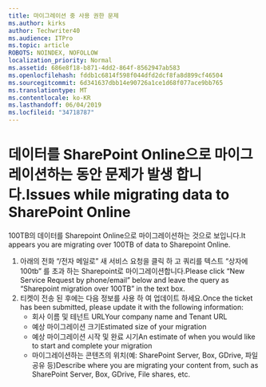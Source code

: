 ```yaml
---
title: 마이그레이션 중 사용 권한 문제
ms.author: kirks
author: Techwriter40
ms.audience: ITPro
ms.topic: article
ROBOTS: NOINDEX, NOFOLLOW
localization_priority: Normal
ms.assetid: 686e8f18-b871-4dd2-864f-8562947ab583
ms.openlocfilehash: fddb1c6814f598f044dfd2dcf8fa8d899cf46504
ms.sourcegitcommit: 6d341637dbb14e90726a1ce1d68f077ace9bb765
ms.translationtype: MT
ms.contentlocale: ko-KR
ms.lasthandoff: 06/04/2019
ms.locfileid: "34718787"
---
```

# <a name="issues-while-migrating-data-to-sharepoint-online"></a><span data-ttu-id="3ab06-102">데이터를 SharePoint Online으로 마이그레이션하는 동안 문제가 발생 합니다.</span><span class="sxs-lookup"><span data-stu-id="3ab06-102">Issues while migrating data to SharePoint Online</span></span>

<p><span data-ttu-id="3ab06-103">100TB의 데이터를 Sharepoint Online으로 마이그레이션하는 것으로 보입니다.</span><span class="sxs-lookup"><span data-stu-id="3ab06-103">It appears you are migrating over 100TB of data to Sharepoint Online.</span></span></p> <ol> <li><span data-ttu-id="3ab06-104">아래의 전화 &ldquo;/전자 메일로&rdquo; 새 서비스 요청을 클릭 하 고 쿼리를 텍스트 &ldquo;상자에 100tb&rdquo; 를 초과 하는 Sharepoint로 마이그레이션합니다.</span><span class="sxs-lookup"><span data-stu-id="3ab06-104">Please click &ldquo;New Service Request by phone/email&rdquo; below and leave the query as &ldquo;Sharepoint migration over 100TB&rdquo; in the text box.</span></span></li> <li><span data-ttu-id="3ab06-105">티켓이 전송 된 후에는 다음 정보를 사용 하 여 업데이트 하세요.</span><span class="sxs-lookup"><span data-stu-id="3ab06-105">Once the ticket has been submitted, please update it with the following information:</span></span> <ul> <li><span data-ttu-id="3ab06-106">회사 이름 및 테넌트 URL</span><span class="sxs-lookup"><span data-stu-id="3ab06-106">Your company name and Tenant URL</span></span></li> <li><span data-ttu-id="3ab06-107">예상 마이그레이션 크기</span><span class="sxs-lookup"><span data-stu-id="3ab06-107">Estimated size of your migration</span></span></li> <li><span data-ttu-id="3ab06-108">예상 마이그레이션 시작 및 완료 시기</span><span class="sxs-lookup"><span data-stu-id="3ab06-108">An estimate of when you would like to start and complete your migration</span></span></li> <li><span data-ttu-id="3ab06-109">마이그레이션하는 콘텐츠의 위치(예: SharePoint Server, Box, GDrive, 파일 공유 등)</span><span class="sxs-lookup"><span data-stu-id="3ab06-109">Describe where you are migrating your content from, such as SharePoint Server, Box, GDrive, File shares, etc.</span></span></li> </ul> </li> </ol>


  

